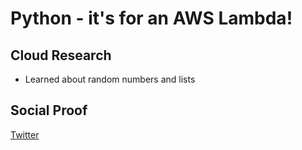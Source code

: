 <!-- This is a template you can use for quick progress days. It removes a lot of the steps we encourage you to share in the longer template 000-DAY-ARTICLE-LONG-TEMPLATE.MD-->

# Python - it's for an AWS Lambda!

## Cloud Research

- Learned about random numbers and lists

## Social Proof

[Twitter](https://twitter.com/_notwaving/status/1338532909792305155?s=20)
